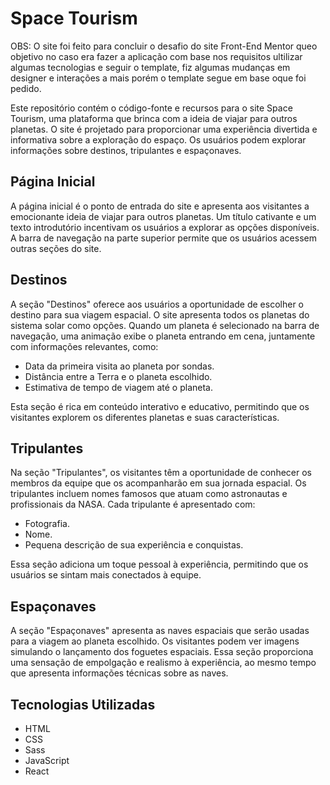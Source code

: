 # Space Tourism

OBS: O site foi feito para concluir o desafio do site Front-End Mentor queo objetivo no caso era fazer a aplicação com base nos requisitos ultilizar algumas tecnologias e seguir o template, fiz algumas mudanças em designer e interações a mais porém o template segue em base oque foi pedido.



Este repositório contém o código-fonte e recursos para o site Space Tourism, uma plataforma que brinca com a ideia de viajar para outros planetas. O site é projetado para proporcionar uma experiência divertida e informativa sobre a exploração do espaço. Os usuários podem explorar informações sobre destinos, tripulantes e espaçonaves.

## Página Inicial

A página inicial é o ponto de entrada do site e apresenta aos visitantes a emocionante ideia de viajar para outros planetas. Um título cativante e um texto introdutório incentivam os usuários a explorar as opções disponíveis. A barra de navegação na parte superior permite que os usuários acessem outras seções do site.

## Destinos

A seção "Destinos" oferece aos usuários a oportunidade de escolher o destino para sua viagem espacial. O site apresenta todos os planetas do sistema solar como opções. Quando um planeta é selecionado na barra de navegação, uma animação exibe o planeta entrando em cena, juntamente com informações relevantes, como:

- Data da primeira visita ao planeta por sondas.
- Distância entre a Terra e o planeta escolhido.
- Estimativa de tempo de viagem até o planeta.

Esta seção é rica em conteúdo interativo e educativo, permitindo que os visitantes explorem os diferentes planetas e suas características.

## Tripulantes

Na seção "Tripulantes", os visitantes têm a oportunidade de conhecer os membros da equipe que os acompanharão em sua jornada espacial. Os tripulantes incluem nomes famosos que atuam como astronautas e profissionais da NASA. Cada tripulante é apresentado com:

- Fotografia.
- Nome.
- Pequena descrição de sua experiência e conquistas.

Essa seção adiciona um toque pessoal à experiência, permitindo que os usuários se sintam mais conectados à equipe.

## Espaçonaves

A seção "Espaçonaves" apresenta as naves espaciais que serão usadas para a viagem ao planeta escolhido. Os visitantes podem ver imagens simulando o lançamento dos foguetes espaciais. Essa seção proporciona uma sensação de empolgação e realismo à experiência, ao mesmo tempo que apresenta informações técnicas sobre as naves.

## Tecnologias Utilizadas

- HTML
- CSS
- Sass
- JavaScript
- React
